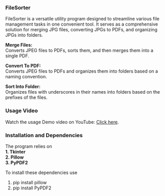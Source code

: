 ### FileSorter


FileSorter is a versatile utility program designed to streamline various file management tasks in one convenient tool. 
It serves as a comprehensive solution for merging JPG files, converting JPGs to PDFs, and organizing JPGs into folders.

**Merge Files:**   
Converts JPEG files to PDFs, sorts them, and then merges them into a single PDF.  

**Convert To PDF:**    
Converts JPEG files to PDFs and organizes them into folders based on a naming convention.  

**Sort Into Folder:**   
Organizes files with underscores in their names into folders based on the prefixes of the files.  

### Usage Video

Watch the usage Demo video on YouTube: [Click here](https://www.youtube.com/watch?v=wA0Ai0Fogfo).

### Installation and Dependencies

The program relies on   
**1. Tkinter**  
**2. Pillow**  
**3. PyPDF2**  

To install these dependencies use
1. pip install pillow
2. pip install PyPDF2
